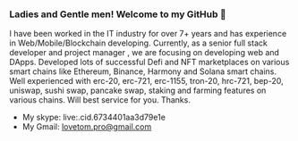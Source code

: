 ### Ladies and Gentle men! Welcome to my GitHub 👋

I have been worked in the IT industry for over 7+ years and has experience in Web/Mobile/Blockchain developing. 
Currently, as a senior full stack developer and project manager , we are focusing on developing web and DApps. 
Developed lots of successful Defi and NFT marketplaces on various smart chains like Ethereum, Binance, Harmony and Solana smart chains. 
Well experienced with erc-20, erc-721, erc-1155, tron-20, hrc-721, bep-20, uniswap, sushi swap, pancake swap, staking and farming features on various chains. 
Will best service for you.
Thanks.

- My skype: live:.cid.6734401aa3d79e1e
- My Gmail: lovetom.pro@gmail.com
